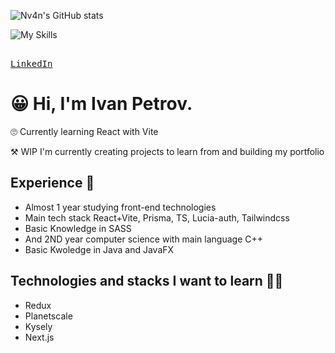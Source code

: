 ![Nv4n's GitHub stats](https://github-readme-stats.vercel.app/api?username=nv4n&show_icons=true&theme=omni)


![My Skills](https://skillicons.dev/icons?i=ts,react,vite,tailwind,prisma,cpp,java&theme=dark)

<kbd> <br> [LinkedIn](https://www.linkedin.com/in/ivan-petrov-b5bb67265/) <br></kbd>

# 😀 Hi, I'm Ivan Petrov.

🙄 Currently learning React with Vite

⚒ WIP I'm currently creating projects to learn from and building my portfolio

## Experience 🔋

- Almost 1 year studying front-end technologies
- Main tech stack React+Vite, Prisma, TS, Lucia-auth, Tailwindcss
- Basic Knowledge in SASS
- And 2ND year computer science with main language C++
- Basic Kwoledge in Java and JavaFX

## Technologies and stacks I want to learn 👨‍💻

- Redux
- Planetscale
- Kysely
- Next.js
